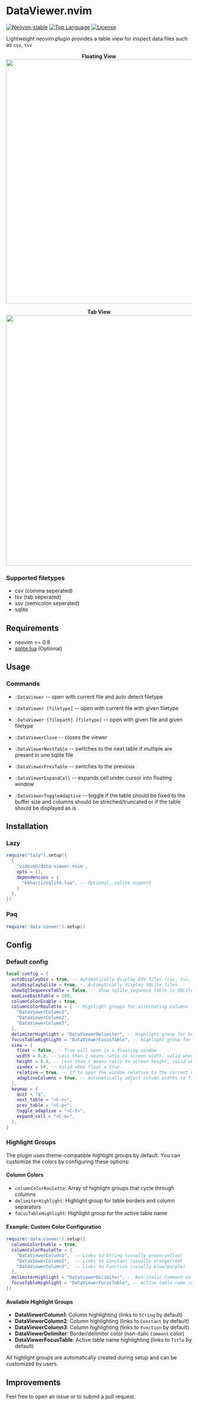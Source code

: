 # DataViewer.nvim

<a href="https://github.com/neovim/neovim/releases/tag/stable"><img alt="Neovim-stable" src="https://img.shields.io/badge/Neovim-stable-blueviolet.svg?style=flat-square&logo=Neovim&logoColor=green" /></a>
<a href="https://github.com/vidocqh/data-viewer.nvim/search?l=lua"><img alt="Top Language" src="https://img.shields.io/github/languages/top/vidocqh/data-viewer.nvim?style=flat-square&label=Lua&logo=lua&logoColor=darkblue" /></a>
<a href="https://github.com/vidocqh/data-viewer.nvim/blob/main/LICENSE"><img alt="License" src="https://img.shields.io/github/license/vidocqh/data-viewer.nvim?style=flat-square&logo=MIT&label=License" /></a>

Lightweight neovim plugin provides a table view for inspect data files such as `csv`, `tsv`

<p align='center'>
  <b>Floating View</b>
  <img width="2474" height="663" alt="image" src="https://github.com/user-attachments/assets/877c0c40-7091-4d15-8091-938a989602d4" />
</p>

<p align='center'>
  <b>Tab View</b>
  <img width="2495" height="681" alt="image" src="https://github.com/user-attachments/assets/ae861567-7839-4ba4-b58b-42845e35ffb2" />
</p>

### Supported filetypes

- csv (comma seperated)
- tsv (tab seperated)
- ssv (semicolon seperated)
- sqlite

## Requirements

- neovim >= 0.8
- [sqlite.lua](https://github.com/kkharji/sqlite.lua) (Optional)

## Usage

### Commands

- `:DataViewer` -- open with current file and auto detect filetype
- `:DataViewer [filetype]` -- open with current file with given filetype
- `:DataViewer [filepath] [filetype]` -- open with given file and given filetype
- `:DataViewerClose` -- closes the viewer

- `:DataViewerNextTable` -- switches to the next table if multiple are present in one sqlite file
- `:DataViewerPrevTable` -- switches to the previous

- `:DataViewerExpandCell` -- expands cell under cursor into floating window

- `:DataViewerToggleAdaptive` -- toggle if the table should be fixed to the buffer size and columns should be streched/truncated or if the table should be displayed as is

## Installation

### Lazy

```lua
require("lazy").setup({
  {
    'vidocqh/data-viewer.nvim',
    opts = {},
    dependencies = {
      "kkharji/sqlite.lua", -- Optional, sqlite support
    }
  },
})
```

### Paq

```lua
require('data-viewer').setup()
```

## Config

### Default config

```lua
local config = {
  autoDisplayDsv = true, -- Automatically display DSV files (csv, tsv, ssv)
  autoDisplaySqlite = true, -- Automatically display SQLite files
  showSqlSequenceTable = false, -- Show sqlite_sequence table in SQLite viewer
  maxLineEachTable = 100,
  columnColorEnable = true,
  columnColorRoulette = { -- Highlight groups for alternating columns
    "DataViewerColumn1",
    "DataViewerColumn2",
    "DataViewerColumn3",
  },
  delimiterHighlight = "DataViewerDelimiter", -- Highlight group for borders and delimiters
  focusTableHighlight = "DataViewerFocusTable", -- Highlight group for active table name
  view = {
    float = false, -- True will open in a floating window
    width = 0.8, -- Less than 1 means ratio to screen width, valid when float = true
    height = 0.8, -- Less than 1 means ratio to screen height, valid when float = true
    zindex = 50, -- Valid when float = true
    relative = true, -- If to open the window relative to the current buffer, valid when float = true
    adaptiveColumns = true, -- Automatically adjust column widths to fit window
  },
  keymap = {
    quit = "q",
    next_table = "<C-n>",
    prev_table = "<C-p>",
    toggle_adaptive = "<C-t>",
    expand_cell = "<C-e>",
  },
}
```

### Highlight Groups

The plugin uses theme-compatible highlight groups by default. You can customize the colors by configuring these options:

#### Column Colors

- `columnColorRoulette`: Array of highlight groups that cycle through columns
- `delimiterHighlight`: Highlight group for table borders and column separators
- `focusTableHighlight`: Highlight group for the active table name

#### Example: Custom Color Configuration

```lua
require('data-viewer').setup({
  columnColorEnable = true,
  columnColorRoulette = {
    "DataViewerColumn1",  -- Links to String (usually green/yellow)
    "DataViewerColumn2",  -- Links to Constant (usually orange/red)
    "DataViewerColumn3",  -- Links to Function (usually blue/purple)
  },
  delimiterHighlight = "DataViewerDelimiter", -- Non-italic Comment color
  focusTableHighlight = "DataViewerFocusTable", -- Active table name color -- Links to Title
})
```

#### Available Highlight Groups

- **DataViewerColumn1**: Column highlighting (links to `String` by default)
- **DataViewerColumn2**: Column highlighting (links to `Constant` by default)
- **DataViewerColumn3**: Column highlighting (links to `Function` by default)
- **DataViewerDelimiter**: Border/delimiter color (non-italic `Comment` color)
- **DataViewerFocusTable**: Active table name highlighting (links to `Title` by default)

All highlight groups are automatically created during setup and can be customized by users.

## Improvements

Feel free to open an issue or to submit a pull request.
